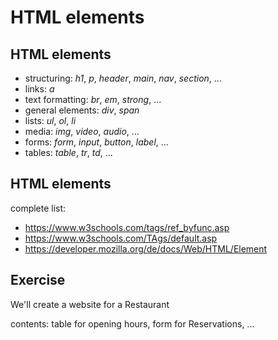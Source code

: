 # HTML elements

## HTML elements

- structuring: _h1_, _p_, _header_, _main_, _nav_, _section_, ...
- links: _a_
- text formatting: _br_, _em_, _strong_, ...
- general elements: _div_, _span_
- lists: _ul_, _ol_, _li_
- media: _img_, _video_, _audio_, ...
- forms: _form_, _input_, _button_, _label_, ...
- tables: _table_, _tr_, _td_, ...

## HTML elements

complete list:

- https://www.w3schools.com/tags/ref_byfunc.asp
- https://www.w3schools.com/TAgs/default.asp
- https://developer.mozilla.org/de/docs/Web/HTML/Element

## Exercise

We'll create a website for a Restaurant

contents: table for opening hours, form for Reservations, ...

